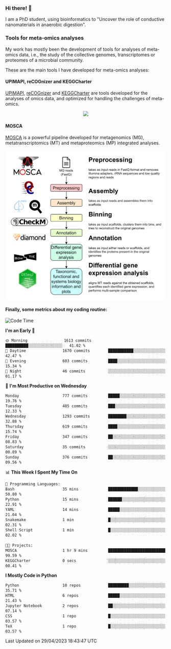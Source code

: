 ### Hi there! 👋

I am a PhD student, using bioinformatics to "Uncover the role of conductive nanomaterials in anaerobic digestion".

### Tools for meta-omics analyses

My work has mostly been the development of tools for analyses of meta-omics data, i.e., the study of the collective genomes, transcriptomes or proteomes of a microbial community.

These are the main tools I have developed for meta-omics analyses:

#### UPIMAPI, reCOGnizer and KEGGCharter

[UPIMAPI](https://github.com/iquasere/UPIMAPI), [reCOGnizer](https://github.com/iquasere/reCOGnizer) and [KEGGCharter](https://github.com/iquasere/KEGGCharter) are tools developed for the analyses of omics data, and optimized for handling the challenges of meta-omics.

<p align="center">
    <img src="assets/annotation_paper.png">
</p>

#### MOSCA

[MOSCA](https://github.com/iquasere/MOSCA) is a powerful pipeline developed for metagenomics (MG), metatranscriptomics (MT) and metaproteomics (MP) integrated analyses.

<p align="center">
    <img src="assets/mosca_workflow.png" align="center" width="700">
</p>


#### Finally, some metrics about my coding routine:

<!--START_SECTION:waka-->
![Code Time](http://img.shields.io/badge/Code%20Time-561%20hrs%2012%20mins-blue)

**I'm an Early 🐤** 

```text
🌞 Morning                1613 commits        ██████████░░░░░░░░░░░░░░░   41.02 % 
🌆 Daytime                1670 commits        ███████████░░░░░░░░░░░░░░   42.47 % 
🌃 Evening                603 commits         ████░░░░░░░░░░░░░░░░░░░░░   15.34 % 
🌙 Night                  46 commits          ░░░░░░░░░░░░░░░░░░░░░░░░░   01.17 % 
```
📅 **I'm Most Productive on Wednesday** 

```text
Monday                   777 commits         █████░░░░░░░░░░░░░░░░░░░░   19.76 % 
Tuesday                  485 commits         ███░░░░░░░░░░░░░░░░░░░░░░   12.33 % 
Wednesday                1293 commits        ████████░░░░░░░░░░░░░░░░░   32.88 % 
Thursday                 619 commits         ████░░░░░░░░░░░░░░░░░░░░░   15.74 % 
Friday                   347 commits         ██░░░░░░░░░░░░░░░░░░░░░░░   08.83 % 
Saturday                 35 commits          ░░░░░░░░░░░░░░░░░░░░░░░░░   00.89 % 
Sunday                   376 commits         ██░░░░░░░░░░░░░░░░░░░░░░░   09.56 % 
```


📊 **This Week I Spent My Time On** 

```text
💬 Programming Languages: 
Bash                     35 mins             █████████████░░░░░░░░░░░░   50.80 % 
Python                   15 mins             ██████░░░░░░░░░░░░░░░░░░░   22.91 % 
YAML                     14 mins             █████░░░░░░░░░░░░░░░░░░░░   21.04 % 
Snakemake                1 min               █░░░░░░░░░░░░░░░░░░░░░░░░   02.31 % 
Shell Script             1 min               █░░░░░░░░░░░░░░░░░░░░░░░░   02.02 % 

🐱‍💻 Projects: 
MOSCA                    1 hr 9 mins         █████████████████████████   99.59 % 
KEGGCharter              0 secs              ░░░░░░░░░░░░░░░░░░░░░░░░░   00.41 % 
```

**I Mostly Code in Python** 

```text
Python                   10 repos            █████████░░░░░░░░░░░░░░░░   35.71 % 
HTML                     6 repos             █████░░░░░░░░░░░░░░░░░░░░   21.43 % 
Jupyter Notebook         2 repos             ██░░░░░░░░░░░░░░░░░░░░░░░   07.14 % 
CSS                      1 repo              █░░░░░░░░░░░░░░░░░░░░░░░░   03.57 % 
TeX                      1 repo              █░░░░░░░░░░░░░░░░░░░░░░░░   03.57 % 
```




 Last Updated on 29/04/2023 18:43:47 UTC
<!--END_SECTION:waka-->
